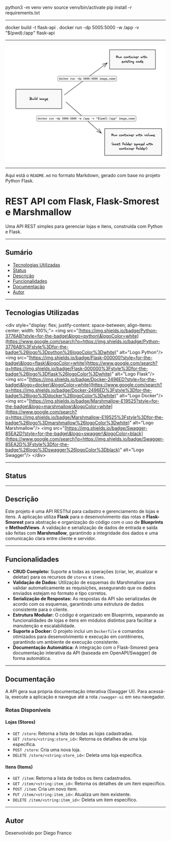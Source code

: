 python3 -m venv venv
source venv/bin/activate
pip install -r requirements.txt

---

docker build -t flask-api .
docker run -dp 5005:5000 -w /app -v "$(pwd):/app" flask-api

---

![alt text](images/image.png)


-----

Aqui está o `README.md` no formato Markdown, gerado com base no projeto Python Flask.

# REST API com Flask, Flask-Smorest e Marshmallow

Uma API REST simples para gerenciar lojas e itens, construída com Python e Flask.

-----

## Sumário

  - [Tecnologias Utilizadas](https://www.google.com/search?q=%23tecnologias-utilizadas)
  - [Status](https://www.google.com/search?q=%23status)
  - [Descrição](https://www.google.com/search?q=%23descri%C3%A7%C3%A3o)
  - [Funcionalidades](https://www.google.com/search?q=%23funcionalidades)
  - [Documentação](https://www.google.com/search?q=%23documentacao)
  - [Autor](https://www.google.com/search?q=%23autor)

-----

## Tecnologias Utilizadas

\<div style="display: flex; justify-content: space-between; align-items: center; width: 100%;"\>
\<img src="[https://img.shields.io/badge/Python-3776AB?style=for-the-badge\&logo=python\&logoColor=white](https://www.google.com/search?q=https://img.shields.io/badge/Python-3776AB%3Fstyle%3Dfor-the-badge%26logo%3Dpython%26logoColor%3Dwhite)" alt="Logo Python"/\>
\<img src="[https://img.shields.io/badge/Flask-000000?style=for-the-badge\&logo=flask\&logoColor=white](https://www.google.com/search?q=https://img.shields.io/badge/Flask-000000%3Fstyle%3Dfor-the-badge%26logo%3Dflask%26logoColor%3Dwhite)" alt="Logo Flask"/\>
\<img src="[https://img.shields.io/badge/Docker-2496ED?style=for-the-badge\&logo=docker\&logoColor=white](https://www.google.com/search?q=https://img.shields.io/badge/Docker-2496ED%3Fstyle%3Dfor-the-badge%26logo%3Ddocker%26logoColor%3Dwhite)" alt="Logo Docker"/\>
\<img src="[https://img.shields.io/badge/Marshmallow-E19525?style=for-the-badge\&logo=marshmallow\&logoColor=white](https://www.google.com/search?q=https://img.shields.io/badge/Marshmallow-E19525%3Fstyle%3Dfor-the-badge%26logo%3Dmarshmallow%26logoColor%3Dwhite)" alt="Logo Marshmallow"/\>
\<img src="[https://img.shields.io/badge/Swagger-85EA2D?style=for-the-badge\&logo=swagger\&logoColor=black](https://www.google.com/search?q=https://img.shields.io/badge/Swagger-85EA2D%3Fstyle%3Dfor-the-badge%26logo%3Dswagger%26logoColor%3Dblack)" alt="Logo Swagger"/\>
\</div\>

-----

## Status

-----

## Descrição

Este projeto é uma API RESTful para cadastro e gerenciamento de lojas e itens. A aplicação utiliza **Flask** para o desenvolvimento das rotas e **Flask-Smorest** para abstração e organização do código com o uso de **Blueprints** e **MethodViews**. A validação e serialização de dados de entrada e saída são feitas com **Marshmallow**, garantindo a integridade dos dados e uma comunicação clara entre cliente e servidor.

-----

## Funcionalidades

  - **CRUD Completo:** Suporte a todas as operações (criar, ler, atualizar e deletar) para os recursos de `stores` e `items`.
  - **Validação de Dados:** Utilização de esquemas do Marshmallow para validar automaticamente as requisições, assegurando que os dados enviados estejam no formato e tipo corretos.
  - **Serialização de Respostas:** As respostas da API são serializadas de acordo com os esquemas, garantindo uma estrutura de dados consistente para o cliente.
  - **Estrutura Modular:** O código é organizado em Blueprints, separando as funcionalidades de lojas e itens em módulos distintos para facilitar a manutenção e escalabilidade.
  - **Suporte a Docker:** O projeto inclui um `Dockerfile` e comandos otimizados para desenvolvimento e execução em contêineres, garantindo um ambiente de execução consistente.
  - **Documentação Automática:** A integração com o Flask-Smorest gera documentação interativa da API (baseada em OpenAPI/Swagger) de forma automática.

-----

## Documentação

A API gera sua própria documentação interativa (Swagger UI). Para acessá-la, execute a aplicação e navegue até a rota `/swagger-ui` em seu navegador.

### Rotas Disponíveis

#### **Lojas (Stores)**

  - `GET /store`: Retorna a lista de todas as lojas cadastradas.
  - `GET /store/<string:store_id>`: Retorna os detalhes de uma loja específica.
  - `POST /store`: Cria uma nova loja.
  - `DELETE /store/<string:store_id>`: Deleta uma loja específica.

#### **Itens (Items)**

  - `GET /item`: Retorna a lista de todos os itens cadastrados.
  - `GET /item/<string:item_id>`: Retorna os detalhes de um item específico.
  - `POST /item`: Cria um novo item.
  - `PUT /item/<string:item_id>`: Atualiza um item existente.
  - `DELETE /item/<string:item_id>`: Deleta um item específico.

-----

## Autor

Desenvolvido por Diego Franco